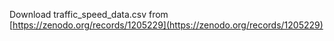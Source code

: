 Download traffic_speed_data.csv from [https://zenodo.org/records/1205229](https://zenodo.org/records/1205229)